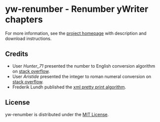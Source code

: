# yw-renumber - Renumber yWriter chapters

For more information, see the [project homepage](https://peter88213.github.io/yw-renumber) with description and download instructions.

## Credits

- User *Hunter_71* presented the number to English conversion algorithm on [stack overflow](https://stackoverflow.com/a/51849443).
- User *Aristide* presented the integer to roman numeral conversion on [stack overflow](https://stackoverflow.com/a/47713392).
- Frederik Lundh published the [xml pretty print algorithm](http://effbot.org/zone/element-lib.htm#prettyprint).

## License

yw-renumber is distributed under the [MIT License](http://www.opensource.org/licenses/mit-license.php).

